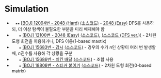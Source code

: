 # Simulation
* `　★★` [[BOJ] 12094번 - 2048 (Hard)](https://www.acmicpc.net/problem/12094) [(소스코드)](./src/boj_12094.cpp) - [2048 (Easy)](https://www.acmicpc.net/problem/12100) DFS를 사용하되, 더 이상 탐색이 불필요한 부분을 미리 배제해야 함
* `　　★` [[BOJ] 12100번 - 2048 (Easy)](https://www.acmicpc.net/problem/12100) [(소스코드)](./src/boj_12100.cpp), [(소스코드 (DFS ver.))](./src/boj_12100_dfs.cpp) - 2차원 도형 회전을 이용하거나, DFS 이용(1-based maxtix)
* `　　★` [[BOJ] 15683번 - 감시](https://www.acmicpc.net/problem/15683) [(소스코드)](./src/boj_15683.cpp) - 경우의 수가 <i>n</i>인 상황이 여러 번 발생할 때, <i>n</i>진수를 사용해 각 상황을 구분
* `　　★` [[BOJ] 15686번 - 치킨 배달](https://www.acmicpc.net/problem/15686) [(소스코드)](./src/boj_15686.cpp) - 조합 사용 
* `　　★` [[BOJ] 18808번 - 스티커 붙이기](https://www.acmicpc.net/problem/18808) [(소스코드)](./src/boj_18808.cpp) - 2차원 도형 회전(0-based matrix)